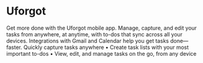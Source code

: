 # Uforgot
Get more done with the Uforgot mobile app. Manage, capture, and edit your tasks from anywhere, 
at anytime, with to-dos that sync across all your devices. 
Integrations with Gmail and  Calendar help you get tasks done—faster. 
Quickly capture tasks anywhere 
• Create task lists with your most important to-dos 
• View, edit, and manage tasks on the go, from any device
